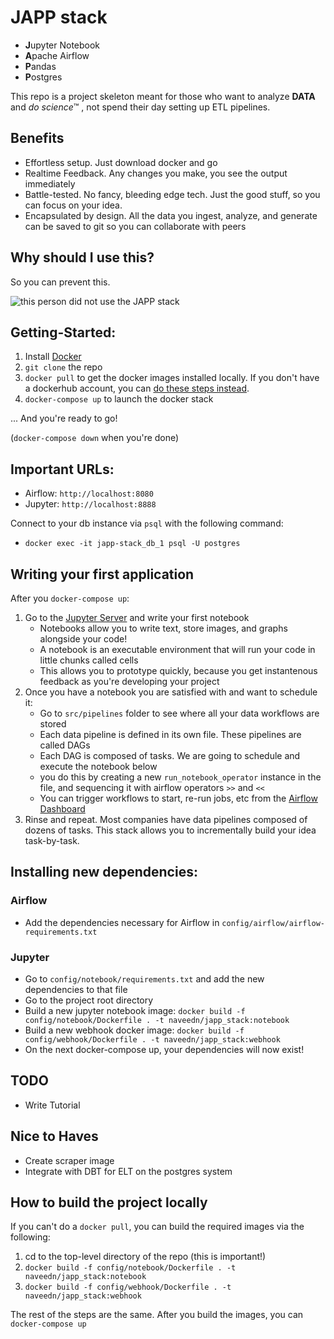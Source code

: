 # JAPP stack

 - **J**upyter Notebook
 - **A**pache Airflow
 - **P**andas
 - **P**ostgres

 This repo is a project skeleton meant for those who want to analyze **DATA** and *do science*™ , not spend their day setting up ETL pipelines.

## Benefits
- Effortless setup. Just download docker and go
- Realtime Feedback. Any changes you make, you see the output immediately
- Battle-tested. No fancy, bleeding edge tech. Just the good stuff, so you can focus on your idea.
- Encapsulated by design. All the data you ingest, analyze, and generate can be saved to git so you can collaborate with peers

## Why should I use this?

So you can prevent this.

![this person did not use the JAPP stack](https://imgs.xkcd.com/comics/python_environment.png)

## Getting-Started:
 1. Install [Docker](https://docs.docker.com/get-docker/)
 2. `git clone` the repo
 3. `docker pull` to get the docker images installed locally. If you don't have a dockerhub account, you can [do these steps instead](#how-to-build-locally).
 4. `docker-compose up` to launch the docker stack

 ... And you're ready to go!

 (`docker-compose down` when you're done)

## Important URLs:
 - Airflow: `http://localhost:8080`
 - Jupyter: `http://localhost:8888`

Connect to your db instance via `psql` with the following command:
 - `docker exec -it japp-stack_db_1 psql -U postgres`

## Writing your first application
After you `docker-compose up`:
1. Go to the [Jupyter Server](http://localhost:8888) and write your first notebook
    - Notebooks allow you to write text, store images, and graphs alongside your code!
    - A notebook is an executable environment that will run your code in little chunks called cells
    - This allows you to prototype quickly, because you get instantenous feedback as you're developing your project
2. Once you have a notebook you are satisfied with and want to schedule it:
    - Go to `src/pipelines` folder to see where all your data workflows are stored
    - Each data pipeline is defined in its own file. These pipelines are called DAGs
    - Each DAG is composed of tasks. We are going to schedule and execute the notebook below
    - you do this by creating a new `run_notebook_operator` instance in the file, and sequencing it with airflow operators `>>` and `<<`
    - You can trigger workflows to start, re-run jobs, etc from the [Airflow Dashboard](http://localhost:8080)
3. Rinse and repeat. Most companies have data pipelines composed of dozens of tasks. This stack allows you to incrementally build your idea task-by-task.

## Installing new dependencies:
### Airflow
- Add the dependencies necessary for Airflow in `config/airflow/airflow-requirements.txt`

### Jupyter
- Go to `config/notebook/requirements.txt` and add the new dependencies to that file
- Go to the project root directory
- Build a new jupyter notebook image: `docker build -f config/notebook/Dockerfile . -t naveedn/japp_stack:notebook`
- Build a new webhook docker image: `docker build -f config/webhook/Dockerfile . -t naveedn/japp_stack:webhook`
- On the next docker-compose up, your dependencies will now exist!

## TODO
- Write Tutorial

## Nice to Haves
- Create scraper image
- Integrate with DBT for ELT on the postgres system

## How to build the project locally
If you can't do a `docker pull`, you can build the required images via the following:
1. cd to the top-level directory of the repo (this is important!)
1. `docker build -f config/notebook/Dockerfile . -t naveedn/japp_stack:notebook`
1. `docker build -f config/webhook/Dockerfile . -t naveedn/japp_stack:webhook`

The rest of the steps are the same. After you build the images, you can `docker-compose up`
